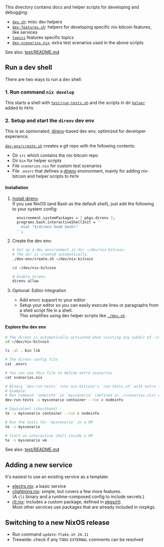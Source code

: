 This directory contains docs and helper scripts for developing and debugging:

- [`dev.sh`](./dev.sh): misc dev helpers
- [`dev-features.sh`](./dev-features.sh): helpers for developing specific
  nix-bitcoin features, like services
- [`topics`](./topics) features specific topics
- [`dev-scenarios.nix`](./dev-scenarios.nix): extra test scenarios used in the above scripts

See also: [test/README.md](../test/README.md)

## Run a dev shell

There are two ways to run a dev shell:

### 1. Run command `nix develop`

This starts a shell with [`test/run-tests.sh`](../test/run-tests.sh) and
the scripts in dir [`helper`](../helper) added to `PATH`.

### 2. Setup and start the `direnv` dev env

This is an opinionated, [direnv](https://direnv.net/)-based dev env, optimized for developer experience.

[`dev-env/create.sh`](./dev-env/create.sh) creates a git repo with the following contents:
- Dir `src` which contains the nix-bitcoin repo
- Dir `bin` for helper scripts
- File `scenarios.nix` for custom test scenarios
- File `.envrc` that defines a [direnv](https://direnv.net/) environment,
  mainly for adding nix-bitcoin and helper scripts to `PATH`

#### Installation

1. [Install direnv](https://direnv.net/docs/installation.html).\
   If you use NixOS (and Bash as the default shell), just add the following to your system config:
   ```nix
     environment.systemPackages = [ pkgs.direnv ];
     programs.bash.interactiveShellInit = ''
       eval "$(direnv hook bash)"
     '';
   ```

2. Create the dev env:
   ```bash
   # Set up a dev environment in dir ~/dev/nix-bitcoin.
   # The dir is created automatically.
   ./dev-env/create.sh ~/dev/nix-bitcoin

   cd ~/dev/nix-bitcoin

   # Enable direnv
   direnv allow
   ```

3. Optional: Editor integration
   - Add envrc support to your editor
   - Setup your editor so you can easily execute lines or paragraphs from a shell script
     file in a shell.\
     This simplifies using dev helper scripts like [`./dev.sh`](./dev.sh).

#### Explore the dev env
```bash
# The direnv is automatically activated when visiting any subdir of ~/dev/nix-bitcoin
cd ~/dev/nix-bitcoin

ls -al . bin lib

# The direnv config file
cat .envrc

# You can use this file to define extra scenarios
cat scenarios.nix

# Binary `dev-run-tests` runs nix-bitcoin's `run-tests.sh` with extra scenarios from ./scenarios.nix
# Example:
# Run command `nodeinfo` in `myscenario` (defined in ./scenarios.nix) via a container
dev-run-tests -s myscenario container --run c nodeinfo

# Equivalent (shorthand)
te -s myscenario container --run c nodeinfo

# Run the tests for `myscenario` in a VM
te -s myscenario

# Start an interactive shell inside a VM
te -s myscenario vm
```

See also: [test/README.md](../test/README.md)

## Adding a new service

It's easiest to use an existing service as a template:
- [electrs.nix](../modules/electrs.nix): a basic service
- [clightning.nix](../modules/clightning.nix): simple, but covers a few more features.\
  (A `cli` binary and a runtime-composed config to include secrets.)
- [rtl.nix](../modules/rtl.nix): includes a custom package, defined in [pkgs/rtl](../pkgs/rtl).\
  Most other services use packages that are already included in nixpkgs.

## Switching to a new NixOS release
- Run command `update-flake.sh 24.11`
- Treewide: check if any `TODO-EXTERNAL` comments can be resolved
